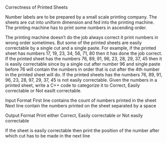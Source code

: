 Correctness of Printed Sheets

Number labels are to be prepared by a small scale printing company. The sheets are cut into uniform dimension and fed into the printing machine. The printing machine has to print some numbers in ascending order.

The printing machine doesn’t do the job always correct it print numbers in wrong order sometimes. But some of the printed sheets are easily correctable by a single cut and a single paste. For example, if the printed sheet has numbers 17, 19, 23, 34, 56, 71, 80 then it has done the job correct. If the printed sheet has the numbers 76, 89, 91, 96, 23, 28, 29, 37, 45 then it is easily correctable since by a single cut after number 96 and single paste before 76 will contain the numbers in order that is cut after the 4th number in the printed sheet will do. If the printed sheets has the numbers 76, 89, 91, 96, 23, 28, 97, 29, 37, 45 is not easily correctable. Given the numbers in a printed sheet, write a C++ code to categorize it to Correct, Easily correctable or Not easilt correctable.

Input Format
First line contains the count of numbers printed in the sheet
Next line contain the numbers printed on the sheet separated by a space

Output Format
Print either Correct, Easily correctable or Not easily correctable

If the sheet is easily correctable then print the position of the number after which cut has to be made in the next line